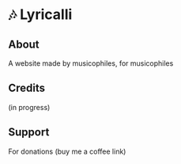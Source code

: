 # 🎶 Lyricalli

## About
A website made by musicophiles, for musicophiles

## Credits
(in progress)

## Support
For donations (buy me a coffee link)
